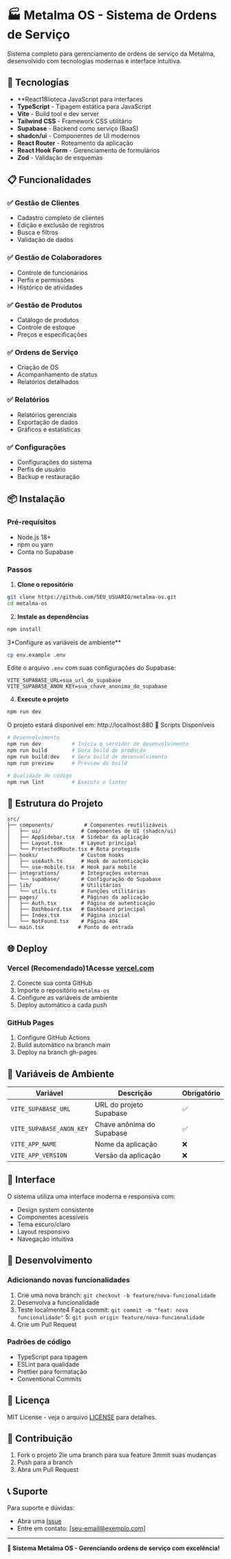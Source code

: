 # 🏭 Metalma OS - Sistema de Ordens de Serviço

Sistema completo para gerenciamento de ordens de serviço da Metalma, desenvolvido com tecnologias modernas e interface intuitiva.

## 🚀 Tecnologias

- **React18lioteca JavaScript para interfaces
- **TypeScript** - Tipagem estática para JavaScript
- **Vite** - Build tool e dev server
- **Tailwind CSS** - Framework CSS utilitário
- **Supabase** - Backend como serviço (BaaS)
- **shadcn/ui** - Componentes de UI modernos
- **React Router** - Roteamento da aplicação
- **React Hook Form** - Gerenciamento de formulários
- **Zod** - Validação de esquemas

## 📋 Funcionalidades

### ✅ Gestão de Clientes
- Cadastro completo de clientes
- Edição e exclusão de registros
- Busca e filtros
- Validação de dados

### ✅ Gestão de Colaboradores
- Controle de funcionários
- Perfis e permissões
- Histórico de atividades

### ✅ Gestão de Produtos
- Catálogo de produtos
- Controle de estoque
- Preços e especificações

### ✅ Ordens de Serviço
- Criação de OS
- Acompanhamento de status
- Relatórios detalhados

### ✅ Relatórios
- Relatórios gerenciais
- Exportação de dados
- Gráficos e estatísticas

### ✅ Configurações
- Configurações do sistema
- Perfis de usuário
- Backup e restauração

## 📦 Instalação

### Pré-requisitos
- Node.js 18+ 
- npm ou yarn
- Conta no Supabase

### Passos

1. **Clone o repositório**
```bash
git clone https://github.com/SEU_USUARIO/metalma-os.git
cd metalma-os
```

2. **Instale as dependências**
```bash
npm install
```
3*Configure as variáveis de ambiente**
```bash
cp env.example .env
```

Edite o arquivo `.env` com suas configurações do Supabase:
```env
VITE_SUPABASE_URL=sua_url_do_supabase
VITE_SUPABASE_ANON_KEY=sua_chave_anonima_do_supabase
```

4. **Execute o projeto**
```bash
npm run dev
```

O projeto estará disponível em: http://localhost:880 🔧 Scripts Disponíveis

```bash
# Desenvolvimento
npm run dev          # Inicia o servidor de desenvolvimento
npm run build        # Gera build de produção
npm run build:dev    # Gera build de desenvolvimento
npm run preview      # Preview do build

# Qualidade de código
npm run lint         # Executa o linter
```

## 📁 Estrutura do Projeto

```
src/
├── components/          # Componentes reutilizáveis
│   ├── ui/             # Componentes de UI (shadcn/ui)
│   ├── AppSidebar.tsx  # Sidebar da aplicação
│   ├── Layout.tsx      # Layout principal
│   └── ProtectedRoute.tsx # Rota protegida
├── hooks/              # Custom hooks
│   ├── useAuth.ts      # Hook de autenticação
│   └── use-mobile.tsx  # Hook para mobile
├── integrations/       # Integrações externas
│   └── supabase/       # Configuração do Supabase
├── lib/                # Utilitários
│   └── utils.ts        # Funções utilitárias
├── pages/              # Páginas da aplicação
│   ├── Auth.tsx        # Página de autenticação
│   ├── Dashboard.tsx   # Dashboard principal
│   ├── Index.tsx       # Página inicial
│   └── NotFound.tsx    # Página 404
└── main.tsx           # Ponto de entrada
```

## 🌐 Deploy

### Vercel (Recomendado)1Acesse [vercel.com](https://vercel.com)
2. Conecte sua conta GitHub
3. Importe o repositório `metalma-os`
4. Configure as variáveis de ambiente
5. Deploy automático a cada push

### GitHub Pages
1. Configure GitHub Actions
2. Build automático na branch main
3. Deploy na branch gh-pages

## 🔐 Variáveis de Ambiente

| Variável | Descrição | Obrigatório |
|----------|-----------|-------------|
| `VITE_SUPABASE_URL` | URL do projeto Supabase | ✅ |
| `VITE_SUPABASE_ANON_KEY` | Chave anônima do Supabase | ✅ |
| `VITE_APP_NAME` | Nome da aplicação | ❌ |
| `VITE_APP_VERSION` | Versão da aplicação | ❌ |

## 🎨 Interface

O sistema utiliza uma interface moderna e responsiva com:
- Design system consistente
- Componentes acessíveis
- Tema escuro/claro
- Layout responsivo
- Navegação intuitiva

## 🔄 Desenvolvimento

### Adicionando novas funcionalidades
1. Crie uma nova branch: `git checkout -b feature/nova-funcionalidade`
2. Desenvolva a funcionalidade
3. Teste localmente4 Faça commit: `git commit -m "feat: nova funcionalidade"`
5: `git push origin feature/nova-funcionalidade`
6. Crie um Pull Request

### Padrões de código
- TypeScript para tipagem
- ESLint para qualidade
- Prettier para formatação
- Conventional Commits

## 📄 Licença

MIT License - veja o arquivo [LICENSE](LICENSE) para detalhes.

## 🤝 Contribuição

1. Fork o projeto
2ie uma branch para sua feature
3mmit suas mudanças
4. Push para a branch
5. Abra um Pull Request

## 📞 Suporte

Para suporte e dúvidas:
- Abra uma [Issue](https://github.com/SEU_USUARIO/metalma-os/issues)
- Entre em contato: [seu-email@exemplo.com]

---

**🎉 Sistema Metalma OS - Gerenciando ordens de serviço com excelência!**
